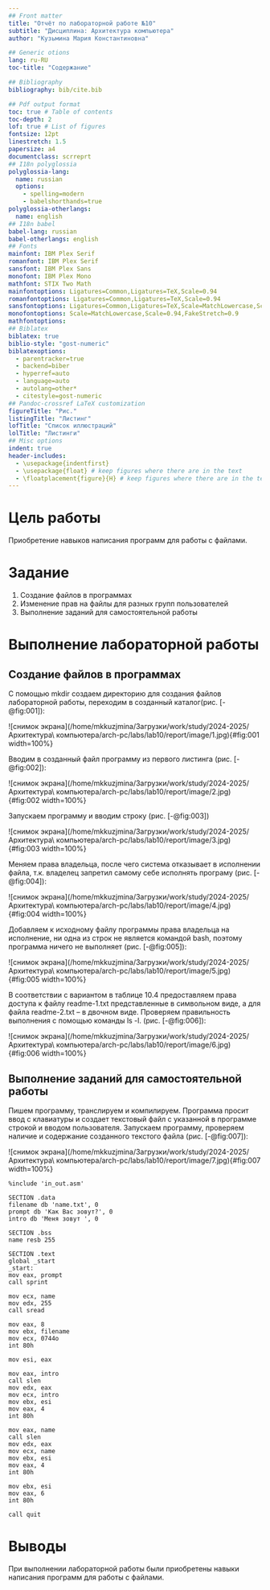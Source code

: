 ```yaml
---
## Front matter
title: "Отчёт по лабораторной работе №10"
subtitle: "Дисциплина: Архитектура компьютера"
author: "Кузьмина Мария Константиновна"

## Generic otions
lang: ru-RU
toc-title: "Содержание"

## Bibliography
bibliography: bib/cite.bib

## Pdf output format
toc: true # Table of contents
toc-depth: 2
lof: true # List of figures
fontsize: 12pt
linestretch: 1.5
papersize: a4
documentclass: scrreprt
## I18n polyglossia
polyglossia-lang:
  name: russian
  options:
	- spelling=modern
	- babelshorthands=true
polyglossia-otherlangs:
  name: english
## I18n babel
babel-lang: russian
babel-otherlangs: english
## Fonts
mainfont: IBM Plex Serif
romanfont: IBM Plex Serif
sansfont: IBM Plex Sans
monofont: IBM Plex Mono
mathfont: STIX Two Math
mainfontoptions: Ligatures=Common,Ligatures=TeX,Scale=0.94
romanfontoptions: Ligatures=Common,Ligatures=TeX,Scale=0.94
sansfontoptions: Ligatures=Common,Ligatures=TeX,Scale=MatchLowercase,Scale=0.94
monofontoptions: Scale=MatchLowercase,Scale=0.94,FakeStretch=0.9
mathfontoptions:
## Biblatex
biblatex: true
biblio-style: "gost-numeric"
biblatexoptions:
  - parentracker=true
  - backend=biber
  - hyperref=auto
  - language=auto
  - autolang=other*
  - citestyle=gost-numeric
## Pandoc-crossref LaTeX customization
figureTitle: "Рис."
listingTitle: "Листинг"
lofTitle: "Список иллюстраций"
lolTitle: "Листинги"
## Misc options
indent: true
header-includes:
  - \usepackage{indentfirst}
  - \usepackage{float} # keep figures where there are in the text
  - \floatplacement{figure}{H} # keep figures where there are in the text
---
```


# Цель работы

Приобретение навыков написания программ для работы с файлами.


# Задание

1. Создание файлов в программах
2. Изменение прав на файлы для разных групп пользователей
3. Выполнение заданий для самостоятельной работы



# Выполнение лабораторной работы

## Создание файлов в программах
С помощью mkdir создаем директорию для создания файлов лабораторной работы, переходим в созданный каталог(рис. [-@fig:001]):

![снимок экрана](/home/mkkuzjmina/Загрузки/work/study/2024-2025/Архитектура\ компьютера/arch-pc/labs/lab10/report/image/1.jpg){#fig:001 width=100%}


Вводим в созданный файл программу из первого листинга  (рис. [-@fig:002]):

![снимок экрана](/home/mkkuzjmina/Загрузки/work/study/2024-2025/Архитектура\ компьютера/arch-pc/labs/lab10/report/image/2.jpg){#fig:002 width=100%} 

Запускаем программу и вводим строку (рис. [-@fig:003])

![снимок экрана](/home/mkkuzjmina/Загрузки/work/study/2024-2025/Архитектура\ компьютера/arch-pc/labs/lab10/report/image/3.jpg){#fig:003 width=100%} 

Меняем права владельца, после чего система отказывает в исполнении файла, т.к. владелец запретил самому себе исполнять програму (рис. [-@fig:004]):
 
![снимок экрана](/home/mkkuzjmina/Загрузки/work/study/2024-2025/Архитектура\ компьютера/arch-pc/labs/lab10/report/image/4.jpg){#fig:004 width=100%}

Добавляем к исходному файлу программы права владельца на исполнение, ни одна из строк не является командой bash, поэтому программа ничего не выполняет (рис. [-@fig:005]):
 
![снимок экрана](/home/mkkuzjmina/Загрузки/work/study/2024-2025/Архитектура\ компьютера/arch-pc/labs/lab10/report/image/5.jpg){#fig:005 width=100%}


В соответствии с вариантом в таблице 10.4 предоставляем права доступа к файлу readme-1.txt представленные в символьном виде, а для файла readme-2.txt – в двочном виде.
Проверяем правильность выполнения с помощью команды ls -l. (рис. [-@fig:006]):

![снимок экрана](/home/mkkuzjmina/Загрузки/work/study/2024-2025/Архитектура\ компьютера/arch-pc/labs/lab10/report/image/6.jpg){#fig:006 width=100%}

## Выполнение заданий для самостоятельной работы

Пишем программу, транслируем и компилируем. Программа просит ввод с клавиатуры и создает текстовый файл с указанной в программе строкой и вводом пользователя. Запускаем программу, проверяем наличие и содержание созданного текстого файла (рис. [-@fig:007]):

![снимок экрана](/home/mkkuzjmina/Загрузки/work/study/2024-2025/Архитектура\ компьютера/arch-pc/labs/lab10/report/image/7.jpg){#fig:007 width=100%}


```
%include 'in_out.asm'

SECTION .data
filename db 'name.txt', 0
prompt db 'Как Вас зовут?', 0
intro db 'Меня зовут ', 0

SECTION .bss
name resb 255

SECTION .text
global _start
_start:
mov eax, prompt
call sprint

mov ecx, name
mov edx, 255
call sread

mov eax, 8
mov ebx, filename
mov ecx, 0744o
int 80h

mov esi, eax

mov eax, intro
call slen
mov edx, eax
mov ecx, intro
mov ebx, esi
mov eax, 4
int 80h

mov eax, name
call slen
mov edx, eax
mov ecx, name
mov ebx, esi
mov eax, 4
int 80h

mov ebx, esi
mov eax, 6
int 80h

call quit
```

# Выводы

При выполнении лабораторной работы были приобретены навыки написания программ для работы с файлами.
